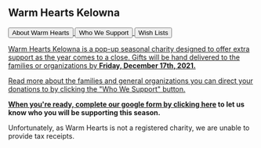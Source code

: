 ## Warm Hearts Kelowna

<a href="pdfs/about.pdf" target="_blank">
<button type="button">About Warm Hearts</button>
<a href="pdfs/Warm Hearts Holiday Charity.pdf" target="_blank">
<button type="button">Who We Support</button>
<a href="pdfs/WH Gift Card Suggestions.pdf" target="_blank">
<button type="button">Wish Lists</button>

Warm Hearts Kelowna is a pop-up seasonal charity designed to offer extra support as the year comes to a close. Gifts will be hand delivered to the families or organizations by **Friday, December 17th, 2021.**

Read more about the families and general organizations you can direct your donations to by clicking the "Who We Support" button. 

**When you're ready, complete our google form by clicking [here](https://forms.gle/Dno15Jz4uVionoqx7) to let us know who you will be supporting this season.**
  
Unfortunately, as Warm Hearts is not a registered charity, we are unable to provide tax receipts.

 
